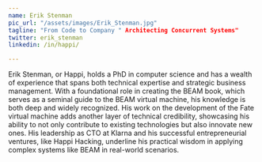 ```yaml
---
name: Erik Stenman
pic_url: "/assets/images/Erik_Stenman.jpg"
tagline: "From Code to Company " Architecting Concurrent Systems"
twitter: erik_stenman
linkedin: /in/happi/

---
```

Erik Stenman, or Happi, holds a PhD in computer science and has a wealth of experience that spans both technical expertise and strategic business management. With a foundational role in creating the BEAM book, which serves as a seminal guide to the BEAM virtual machine, his knowledge is both deep and widely recognized. His work on the development of the Fate virtual machine adds another layer of technical credibility, showcasing his ability to not only contribute to existing technologies but also innovate new ones. His leadership as CTO at Klarna and his successful entrepreneurial ventures, like Happi Hacking, underline his practical wisdom in applying complex systems like BEAM in real-world scenarios.
